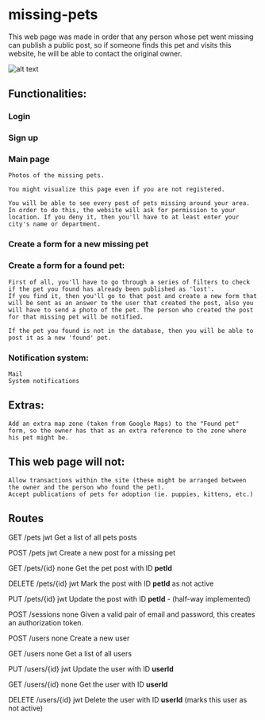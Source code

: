 # missing-pets

This web page was made in order that any person whose pet went missing can publish a public post, so if someone finds this pet and visits this website, he will be able to contact the original owner.

![alt text](https://sevenoakspet.com/wp-content/uploads/2016/06/pets-300x300.jpg)

## **Functionalities:**

### Login

### Sign up

### Main page

    Photos of the missing pets.

    You might visualize this page even if you are not registered.

    You will be able to see every post of pets missing around your area. In order to do this, the website will ask for permission to your location. If you deny it, then you'll have to at least enter your city's name or department.

### Create a form for a new missing pet

### Create a form for a found pet:

    First of all, you'll have to go through a series of filters to check if the pet you found has already been published as 'lost'.
    If you find it, then you'll go to that post and create a new form that will be sent as an answer to the user that created the post, also you will have to send a photo of the pet. The person who created the post for that missing pet will be notified.

    If the pet you found is not in the database, then you will be able to post it as a new 'found' pet.

### Notification system:

    Mail
    System notifications

## **Extras:**

    Add an extra map zone (taken from Google Maps) to the "Found pet" form, so the owner has that as an extra reference to the zone where his pet might be.

## **This web page will not:**

    Allow transactions within the site (these might be arranged between the owner and the person who found the pet).
    Accept publications of pets for adoption (ie. puppies, kittens, etc.)

<!-- | method | path | auth | description |
--- | --- | --- | --- |--- |--- |--- |--- |--- |--- |--- |---
| GET | /pets | jwt | Get a list of all pets posts |
| POST | /pets | jwt | Create a new post for a missing pet |
| GET | /pets/{id} | none | Get the pet post with ID **petId** |
| DELETE | /pets/{id} | jwt | Mark the post with ID **petId** as not active |
| PUT | /pets/{id} | jwt | Update the post with ID **petId** - (half-way implemented) |
| POST | /sessions | none | Given a valid pair of email and password, this creates an authorization token. |
| POST | /users | none | Create a new user |
| GET | /users | none | Get a list of all users |
| PUT | /users/{id} | jwt | Update the user with ID **userId** |
| GET | /users/{id} | none | Get the user with ID **userId** |
| DELETE | /users/{id} | jwt | Delete the user with ID **userId** (marks this user as not active) | -->

## **Routes**

GET /pets jwt Get a list of all pets posts

POST /pets jwt Create a new post for a missing pet

GET /pets/{id} none Get the pet post with ID **petId**

DELETE /pets/{id} jwt Mark the post with ID **petId** as not active

PUT /pets/{id} jwt Update the post with ID **petId** - (half-way implemented)

POST /sessions none Given a valid pair of email and password, this creates an authorization token.

POST /users none Create a new user

GET /users none Get a list of all users

PUT /users/{id} jwt Update the user with ID **userId**

GET /users/{id} none Get the user with ID **userId**

DELETE /users/{id} jwt Delete the user with ID **userId** (marks this user as not active)
